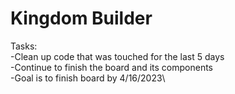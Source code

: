 # Kingdom Builder
Tasks:\
-Clean up code that was touched for the last 5 days\
-Continue to finish the board and its components\
-Goal is to finish board by 4/16/2023\